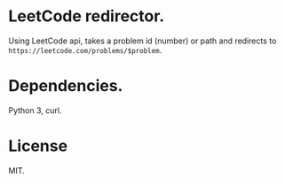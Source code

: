 # LeetCode redirector.

Using LeetCode api, takes a problem id (number) or path and redirects to `https://leetcode.com/problems/$problem`.

# Dependencies.

Python 3, curl.

# License

MIT.